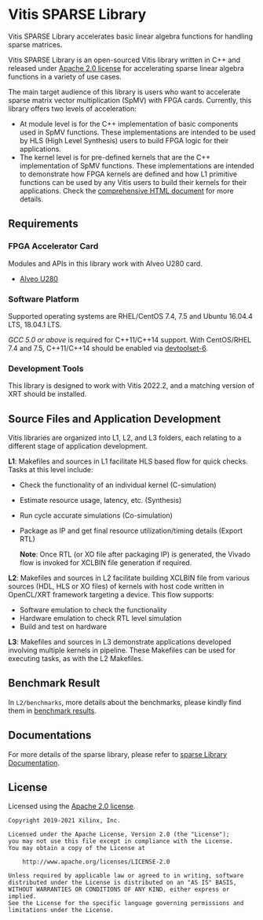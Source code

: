 # Vitis SPARSE Library

Vitis SPARSE Library accelerates basic linear algebra functions for handling sparse matrices.

Vitis SPARSE Library is an open-sourced Vitis library written in C++ and released under
[Apache 2.0 license](https://www.apache.org/licenses/LICENSE-2.0)
for accelerating sparse linear algebra functions in a variety of use cases.

The main target audience of this library is users who want to accelerate
sparse matrix vector multiplication (SpMV) with FPGA cards.
Currently, this library offers two levels of acceleration:

* At module level is for the C++ implementation of basic components used in SpMV functions. These implementations are intended to be used by HLS (High Level Synthesis) users to build FPGA logic for their applications. 
* The kernel level is for pre-defined kernels that are the C++ implementation of SpMV functions. These implementations are intended to demonstrate how FPGA kernels are defined and how L1 primitive functions can be used by any Vitis users to build their kernels for their applications. 
Check the [comprehensive HTML document](https://docs.xilinx.com/r/en-US/Vitis_Libraries/sparse/index.html) for more details.

## Requirements

### FPGA Accelerator Card

Modules and APIs in this library work with Alveo U280 card.

* [Alveo U280](https://www.xilinx.com/products/boards-and-kits/alveo/u280.html)

### Software Platform

Supported operating systems are RHEL/CentOS 7.4, 7.5 and Ubuntu 16.04.4 LTS, 18.04.1 LTS.

_GCC 5.0 or above_ is required for C++11/C++14 support.
With CentOS/RHEL 7.4 and 7.5, C++11/C++14 should be enabled via
[devtoolset-6](https://www.softwarecollections.org/en/scls/rhscl/devtoolset-6/).

### Development Tools

This library is designed to work with Vitis 2022.2,
and a matching version of XRT should be installed.

## Source Files and Application Development
Vitis libraries are organized into L1, L2, and L3 folders, each relating to a different stage of application development.

**L1**:
      Makefiles and sources in L1 facilitate HLS based flow for quick checks. Tasks at this level include:

* Check the functionality of an individual kernel (C-simulation)
* Estimate resource usage, latency, etc. (Synthesis)
* Run cycle accurate simulations (Co-simulation)
* Package as IP and get final resource utilization/timing details (Export RTL)
       
	**Note**:  Once RTL (or XO file after packaging IP) is generated, the Vivado flow is invoked for XCLBIN file generation if required.

**L2**: Makefiles and sources in L2 facilitate building XCLBIN file from various sources (HDL, HLS or XO files) of kernels with host code written in OpenCL/XRT framework targeting a device. This flow supports:

* Software emulation to check the functionality
* Hardware emulation to check RTL level simulation
* Build and test on hardware

**L3**: Makefiles and sources in L3 demonstrate applications developed involving multiple kernels in pipeline. These Makefiles can be used for executing tasks, as with the L2 Makefiles.

## Benchmark Result

In `L2/benchmarks`, more details about the benchmarks, please kindly find them in [benchmark results](https://docs.xilinx.com/r/en-US/Vitis_Libraries/sparse/benchmark/spmv_double.html).

## Documentations
For more details of the sparse library, please refer to [sparse Library Documentation](https://docs.xilinx.com/r/en-US/Vitis_Libraries/sparse/index.html).

## License

Licensed using the [Apache 2.0 license](https://www.apache.org/licenses/LICENSE-2.0).

    Copyright 2019-2021 Xilinx, Inc.
    
    Licensed under the Apache License, Version 2.0 (the "License");
    you may not use this file except in compliance with the License.
    You may obtain a copy of the License at
    
        http://www.apache.org/licenses/LICENSE-2.0
    
    Unless required by applicable law or agreed to in writing, software
    distributed under the License is distributed on an "AS IS" BASIS,
    WITHOUT WARRANTIES OR CONDITIONS OF ANY KIND, either express or implied.
    See the License for the specific language governing permissions and
    limitations under the License.
